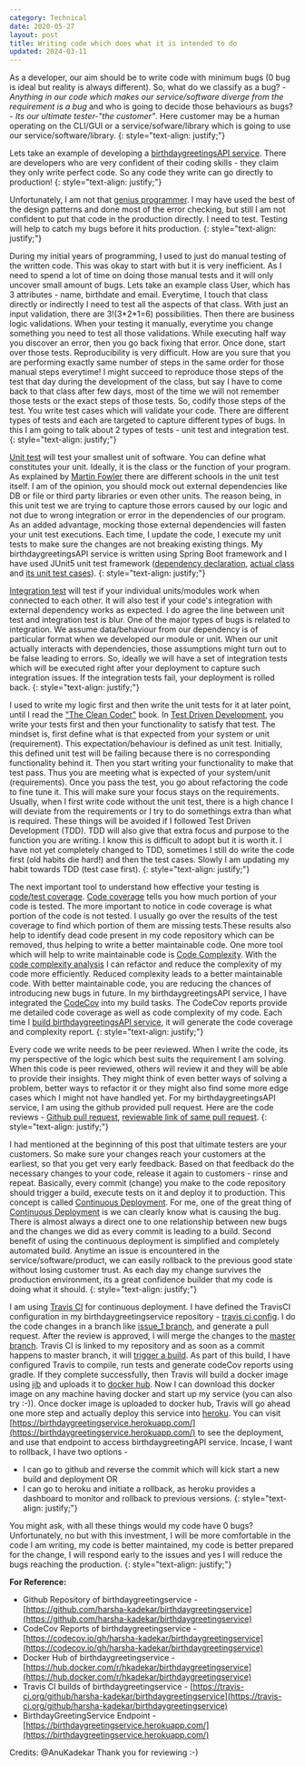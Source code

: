 ```yaml
---
category: Technical
date: 2020-05-27
layout: post
title: Writing code which does what it is intended to do
updated: 2024-03-11
---
```


As a developer, our aim should be to write code with minimum bugs (0 bug is ideal but reality is always different). So, what do we classify as a bug? - *Anything in our code which makes our service/software diverge from the requirement is a bug* and who is going to decide those behaviours as bugs? - *Its our ultimate tester-"the customer"*. Here customer may be a human operating on the CLI/GUI or a service/sofware/library which is going to use our service/software/library.
{: style="text-align: justify;"}

Lets take an example of developing a [birthdaygreetingsAPI service](https://codingdojo.org/kata/birthday-greetings/). There are developers who are very confident of their coding skills - they claim they only write perfect code. So any code they write can go directly to production!
{: style="text-align: justify;"}

Unfortunately, I am not that [genius programmer](https://www.youtube.com/watch?v=0SARbwvhupQ). I may have used the best of the design patterns and done most of the error checking, but still I am not confident to put that code in the production directly. I need to test. Testing will help to catch my bugs before it hits production.
{: style="text-align: justify;"}

During my initial years of programming, I used to just do manual testing of the written code. This was okay to start with but it is very inefficient. As I need to spend a lot of time on doing those manual tests and it will only uncover small amount of bugs. Lets take an example class User, which has 3 attributes - name, birthdate and email. Everytime, I touch that class directly or indirectly I need to test all the aspects of that class. With just an input validation, there are 3!(3\*2\*1=6) possibilities. Then there are business logic validations. When your testing it manually, everytime you change something you need to test all those validations. While executing half way you discover an error, then you go back fixing that error. Once done, start over those tests. Reproducibility is very difficult. How are you sure that you are performing exactly same number of steps in the same order for those manual steps everytime! I might succeed to reproduce those steps of the test that day during the development of the class, but say I have to come back to that class after few days, most of the time we will not remember those tests or the exact steps of those tests. So, codify those steps of the test. You write test cases which will validate your code. There are different types of tests and each are targeted to capture different types of bugs. In this I am going to talk about 2 types of tests - unit test and integration test.
{: style="text-align: justify;"}

[Unit test](https://martinfowler.com/bliki/UnitTest.html) will test your smallest unit of software. You can define what constitutes your unit. Ideally, it is the class or the function of your program. As explained by [Martin Fowler](https://martinfowler.com/bliki/UnitTest.html) there are different schools in the unit test itself. I am of the opinion, you should mock out external dependencies like DB or file or third party libraries or even other units. The reason being, in this unit test we are trying to capture those errors caused by our logic and not due to wrong integration or error in the dependencies of our program. As an added advantage, mocking those external dependencies will fasten your unit test executions. Each time, I update the code, I execute my unit tests to make sure the changes are not breaking existing things. My birthdaygreetingsAPI service is written using Spring Boot framework and I have used JUnit5 unit test framework ([dependency declaration](https://github.com/harsha-kadekar/birthdaygreetingservice/blob/6ebf7e82d15e1b56d6144b46a216f7fba36a42c6/build.gradle#L21), [actual class](https://github.com/harsha-kadekar/birthdaygreetingservice/blob/master/src/main/java/com/anu/hkadekar/birthdaygreetingservice/model/User.java) and [its unit test cases](https://github.com/harsha-kadekar/birthdaygreetingservice/blob/master/src/test/java/com/anu/hkadekar/birthdaygreetingservice/model/UserTest.java)).
{: style="text-align: justify;"}

[Integration test](https://martinfowler.com/bliki/IntegrationTest.html) will test if your individual units/modules work when connected to each other. It will also test if your code's integration with external dependency works as expected. I do agree the line between unit test and integration test is blur. One of the major types of bugs is related to integration. We assume data/behaviour from our dependency is of particular format when we developed our module or unit. When our unit actually interacts with dependencies, those assumptions might turn out to be false leading to errors. So, ideally we will have a set of integration tests which will be executed right after your deployment to capture such integration issues. If the integration tests fail, your deployment is rolled back.
{: style="text-align: justify;"}

I used to write my logic first and then write the unit tests for it at later point, until I read the ["The Clean Coder"](https://www.goodreads.com/book/show/10284614-the-clean-coder) book. In [Test Driven Development](https://martinfowler.com/bliki/TestDrivenDevelopment.html), you write your tests first and then your functionality to satisfy that test. The mindset is, first define what is that expected from your system or unit (requirement). This expectation/behaviour is defined as unit test. Initially, this defined unit test will be failing because there is no corresponding functionality behind it. Then you start writing your functionality to make that test pass. Thus you are meeting what is expected of your system/unit (requirements). Once you pass the test, you go about refactoring the code to fine tune it. This will make sure your focus stays on the requirements. Usually, when I first write code without the unit test, there is a high chance I will deviate from the requirements or I try to do somethings extra than what is required. These things will be avoided if I followed Test Driven Development (TDD). TDD will also give that extra focus and purpose to the function you are writing. I know this is difficult to adopt but it is worth it. I have not yet completely changed to TDD, sometimes I still do write the code first (old habits die hard!) and then the test cases.  Slowly I am updating my habit towards TDD (test case first).
{: style="text-align: justify;"}

The next important tool to understand how effective your testing is [code/test coverage](https://martinfowler.com/bliki/TestCoverage.html). [Code coverage](https://eldarion.com/blog/2017/07/13/5-reasons-you-should-care-about-code-coverage/) tells you how much portion of your code is tested. The more important to notice in code coverage is what portion of the code is not tested. I usually go over the results of the test coverage to find which portion of them are missing tests.These results also help to identify dead code present in my code repository which can be removed, thus helping to write a better maintainable code. One more tool which will help to write maintainable code is [Code Complexity](http://www.billharlan.com/pub/papers/Code_complexity.html). With the [code complexity analysis](https://www.alldaydevops.com/blog/why-complexity-matters) I can refactor and reduce the complexity of my code more efficiently. Reduced complexity leads to a better maintainable code. With better maintainable code, you are reducing the chances of introducing new bugs in future. In my birthdaygreetingsAPI service, I have integrated the [CodeCov](https://codecov.io/gh/harsha-kadekar/birthdaygreetingservice) into my build tasks. The CodeCov reports provide me detailed code coverage as well as code complexity of my code. Each time I [build birthdaygreetingsAPI service](https://github.com/harsha-kadekar/birthdaygreetingservice/blob/master/build.gradle#L34), it will generate the code coverage and complexity report.
{: style="text-align: justify;"}

Every code we write needs to be peer reviewed. When I write the code, its my perspective of the logic which best suits the requirement I am solving. When this code is peer reviewed, others will review it and they will be able to provide their insights. They might think of even better ways of solving a problem, better ways to refactor it or they might also find some more edge cases which I might not have handled yet. For my birthdaygreetingsAPI service, I am using the github provided pull request. Here are the code reviews - [Github pull request](https://github.com/harsha-kadekar/birthdaygreetingservice/pull/3), [reviewable link of same pull request](https://reviewable.io/reviews/harsha-kadekar/birthdaygreetingservice/3).
{: style="text-align: justify;"}

I had mentioned at the beginning of this post that ultimate testers are your customers. So make sure your changes reach your customers at the earliest, so that you get very early feedback. Based on that feedback do the necessary changes to your code, release it again to customers - rinse and repeat. Basically, every commit (change) you make to the code repository should trigger a build, execute tests on it and deploy it to production. This concept is called [Continuous Deployment](https://martinfowler.com/articles/continuousIntegration.html). For me, one of the great thing of [Continuous Deployment](https://www.atlassian.com/continuous-delivery/principles/continuous-integration-vs-delivery-vs-deployment) is we can clearly know what is causing the bug. There is almost always a direct one to one relationship between new bugs and the changes we did as every commit is leading to a build. Second benefit of using the continuous deployment is simplified and completely automated build. Anytime an issue is encountered in the service/software/product, we can easily rollback to the previous good state without losing customer trust. As each day my change survives the production environment, its a great confidence builder that my code is doing what it should.
{: style="text-align: justify;"}

I am using [Travis CI](https://travis-ci.org/) for continuous deployment. I have defined the TravisCI configuration in my birthdaygreetingservice repository - [travis ci config](https://github.com/harsha-kadekar/birthdaygreetingservice/blob/master/.travis.yml). I do the code changes in a branch like [issue_1 branch](https://github.com/harsha-kadekar/birthdaygreetingservice/tree/issue_1), and generate a pull request. After the review is approved, I will merge the changes to the [master branch](https://github.com/harsha-kadekar/birthdaygreetingservice). Travis CI is linked to my repository and as soon as a commit happens to master branch, it will [trigger a build](https://travis-ci.org/github/harsha-kadekar/birthdaygreetingservice/builds/689917289). As part of this build, I have configured Travis to compile, run tests and generate codeCov reports using gradle. If they complete successfully, then Travis will build a docker image using [jib](https://cloud.google.com/blog/products/gcp/introducing-jib-build-java-docker-images-better) and uploads it to [docker hub](https://hub.docker.com/r/hkadekar/birthdaygreetingservice). Now I can download this docker image on any machine having docker and start up my service (you can also try :-)). Once docker image is uploaded to docker hub, Travis will go ahead one more step and actually deploy this service into [heroku](https://www.heroku.com/). You can visit [https://birthdaygreetingservice.herokuapp.com/](https://birthdaygreetingservice.herokuapp.com/) to see the deployment, and use that endpoint to access birthdaygreetingAPI service. Incase, I want to rollback, I have two options -
* I can go to github and reverse the commit which will kick start a new build and deployment OR
* I can go to heroku and initiate a rollback, as heroku provides a dashboard to monitor and rollback to previous versions.
{: style="text-align: justify;"}

You might ask, with all these things would my code have 0 bugs? Unfortunately, no but with this investment, I will be more comfortable in the code I am writing, my code is better maintained, my code is better prepared for the change, I will respond early to the issues and yes I will reduce the bugs reaching the production.
{: style="text-align: justify;"}

**For Reference:**
* Github Repository of birthdaygreetingservice - [https://github.com/harsha-kadekar/birthdaygreetingservice](https://github.com/harsha-kadekar/birthdaygreetingservice)
* CodeCov Reports of birthdaygreetingservice - [https://codecov.io/gh/harsha-kadekar/birthdaygreetingservice](https://codecov.io/gh/harsha-kadekar/birthdaygreetingservice)
* Docker Hub of birthdaygreetingservice - [https://hub.docker.com/r/hkadekar/birthdaygreetingservice](https://hub.docker.com/r/hkadekar/birthdaygreetingservice)
* Travis CI builds of birthdaygreetingservice - [https://travis-ci.org/github/harsha-kadekar/birthdaygreetingservice](https://travis-ci.org/github/harsha-kadekar/birthdaygreetingservice)
* BirthdayGreetingService Endpoint - [https://birthdaygreetingservice.herokuapp.com/](https://birthdaygreetingservice.herokuapp.com/)


Credits: @AnuKadekar Thank you for reviewing :-)